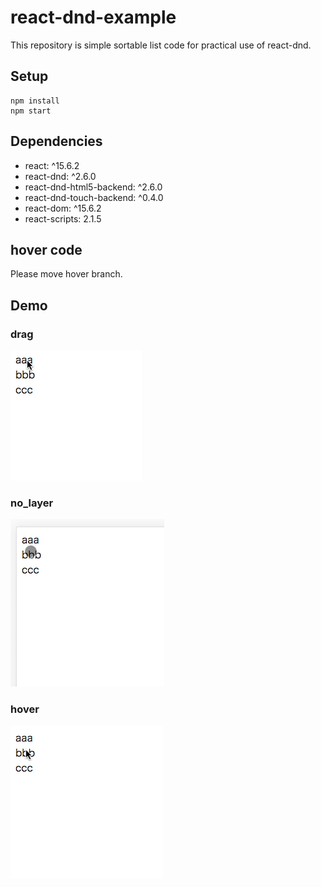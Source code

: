 # react-dnd-example

This repository is simple sortable list code for practical use of react-dnd.

## Setup

```
npm install
npm start
```

## Dependencies

- react: ^15.6.2
- react-dnd: ^2.6.0
- react-dnd-html5-backend: ^2.6.0
- react-dnd-touch-backend: ^0.4.0
- react-dom: ^15.6.2
- react-scripts: 2.1.5

## hover code

Please move hover branch.

## Demo

### drag

![drag](./demo/drag.gif)

### no_layer

![no_layer](./demo/non_layer.gif)

### hover

![hover](./demo/hover.gif)
